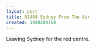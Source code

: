 ```yaml
---
layout: post
title: 01404 Sydney From The Air
created: 1080280768
---
```

Leaving Sydney for the red centre.
